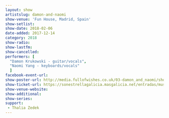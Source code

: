 ```yaml
---
layout: show
artistslug: damon-and-naomi
show-venue: 'Fun House, Madrid, Spain'
show-setlist:
show-date: 2018-02-06
date-added: 2017-12-14
category: 2018
show-radio: 
show-lastfm: 
show-cancelled: 
performers: [
  "Damon Krukowski - guitar/vocals",
  "Naomi Yang - keyboards/vocals"
  ]
facebook-event-url: 
show-poster-url: http://media.fullofwishes.co.uk/03-damon_and_naomi/show_assets/2018-02/damon-and-naomi-spain-2018-02.jpg
show-ticket-url: https://sonestrellagalicia.masgalicia.net/entradas/musica-thalia-zedek-en-madrid
show-venue-website: 
show-additional:
show-series: 
support:
 - Thalia Zedek
---
```



